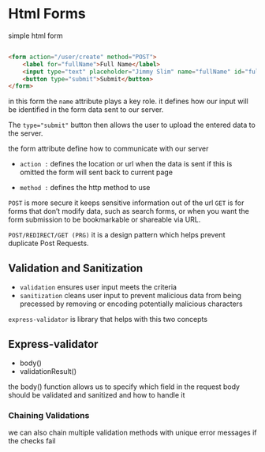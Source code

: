 # Html Forms 

simple html form 
```html

<form action="/user/create" method="POST">
    <label for="fullName">Full Name</label>
    <input type="text" placeholder="Jimmy Slim" name="fullName" id="fullName">
    <button type="submit">Submit</button>
</form>

```

in this form the `name` attribute plays a key role. it defines how
our input will be identified in the form data sent to our server.

The `type="submit"` button then allows the user to upload the entered data to the server.

the form attribute define how to communicate with our server
- `action :` defines the location or url when the data is sent if this is omitted the form will sent back to current page

- `method :` defines the http method to use

`POST` is more secure it keeps sensitive information out of the url
`GET` is for forms that don’t modify data, such as search forms, or when you want the form submission to be bookmarkable or shareable via URL.


`POST/REDIRECT/GET (PRG)`  it is a design pattern which helps prevent duplicate Post Requests. 

## Validation and Sanitization 

- `validation` ensures user input meets the criteria
- `sanitization` cleans user input to prevent malicious data from 
being precessed by removing or encoding potentially malicious characters

`express-validator` is library that helps with this two concepts

## Express-validator

- body()
- validationResult()

the body() function allows us to specify which field in the request
body should be validated and sanitized and how to handle it

### Chaining Validations

we can also chain multiple validation methods with unique error messages if the checks fail

